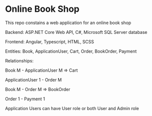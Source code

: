 # Online Book Shop
This repo constains a web application for an online book shop

Backend: ASP.NET Core Web API, C#, Microsoft SQL Server database

Frontend: Angular, Typescript, HTML, SCSS


Entities: Book, ApplicationUser, Cart, Order, BookOrder, Payment


Relationships:

Book M - ApplicationUser M => Cart

ApplicationUser 1 - Order M

Book M - Order M => BookOrder

Order 1 - Payment 1


Application Users can have User role or both User and Admin role
